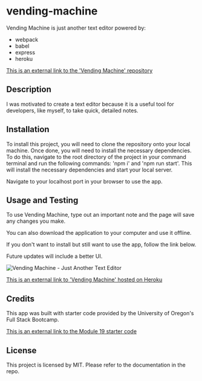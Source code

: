 # vending-machine

Vending Machine is just another text editor powered by:

- webpack
- babel
- express
- heroku

[This is an external link to the 'Vending Machine' repository](https://github.com/rhodemc/vending-machine)

## Description

I was motivated to create a text editor because it is a useful tool for developers, like myself, to take quick, detailed notes.

## Installation

To install this project, you will need to clone the repository onto your local machine. Once done, you will need to install the necessary dependencies. To do this, navigate to the root directory of the project in your command terminal and run the following commands: 'npm i' and 'npm run start'. This will install the necessary dependencies and start your local server.

Navigate to your localhost port in your browser to use the app.

## Usage and Testing

To use Vending Machine, type out an important note and the page will save any changes you make.

You can also download the application to your computer and use it offline.

If you don't want to install but still want to use the app, follow the link below.

Future updates will include a better UI.

![Vending Machine - Just Another Text Editor](/public/images/vending-machine.png)

[This is an external link to 'Vending Machine' hosted on Heroku](https://vending-machine.herokuapp.com/)

## Credits

This app was built with starter code provided by the University of Oregon's Full Stack Bootcamp.

[This is an external link to the Module 19 starter code](https://github.com/coding-boot-camp/cautious-meme)

## License

This project is licensed by MIT. Please refer to the documentation in the repo.
